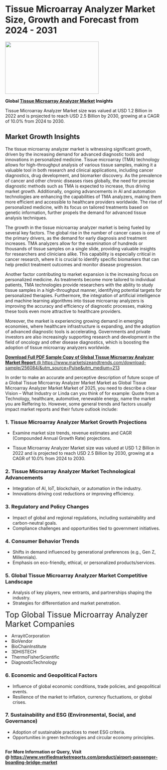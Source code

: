 <H1>Tissue Microarray Analyzer Market Size, Growth and Forecast from 2024 - 2031</H1><img class="aligncenter size-medium wp-image-584254" src="https://thirdeyenews.in/wp-content/uploads/2024/09/Global-Market-Research-300x168.jpeg" alt="" width="300" height="168" /><p><strong>Global&nbsp;<a href="https://www.marketsizeandtrends.com/download-sample/256084/&amp;utm_source=Pulse&amp;utm_medium=213">Tissue Microarray Analyzer Market</a> Insights</strong></p><p>Tissue Microarray Analyzer Market size was valued at USD 1.2 Billion in 2022 and is projected to reach USD 2.5 Billion by 2030, growing at a CAGR of 10.0% from 2024 to 2030.</p><p><h2>Market Growth Insights</h2> <p>The tissue microarray analyzer market is witnessing significant growth, driven by the increasing demand for advanced diagnostic tools and innovations in personalized medicine. Tissue microarray (TMA) technology allows for high-throughput analysis of various tissue samples, making it a valuable tool in both research and clinical applications, including cancer diagnostics, drug development, and biomarker discovery. As the prevalence of cancer and other chronic diseases rises globally, the need for precise diagnostic methods such as TMA is expected to increase, thus driving market growth. Additionally, ongoing advancements in AI and automation technologies are enhancing the capabilities of TMA analyzers, making them more efficient and accessible to healthcare providers worldwide. The rise of personalized medicine, with its focus on tailored treatments based on genetic information, further propels the demand for advanced tissue analysis techniques.</p> <p><a href="#"></a></p> <p>The growth in the tissue microarray analyzer market is being fueled by several key factors. The global rise in the number of cancer cases is one of the primary drivers, as the demand for early diagnosis and treatment increases. TMA analyzers allow for the examination of hundreds or thousands of tissue samples on a single slide, providing valuable insights for researchers and clinicians alike. This capability is especially critical in cancer research, where it is crucial to identify specific biomarkers that can help predict treatment outcomes and monitor disease progression.</p> <p>Another factor contributing to market expansion is the increasing focus on personalized medicine. As treatments become more tailored to individual patients, TMA technologies provide researchers with the ability to study tissue samples in a high-throughput manner, identifying potential targets for personalized therapies. Furthermore, the integration of artificial intelligence and machine learning algorithms into tissue microarray analyzers is improving the accuracy and efficiency of diagnostic processes, making these tools even more attractive to healthcare providers.</p> <p>Moreover, the market is experiencing growing demand in emerging economies, where healthcare infrastructure is expanding, and the adoption of advanced diagnostic tools is accelerating. Governments and private investors are also increasingly supporting research and development in the field of oncology and other disease diagnostics, which is boosting the adoption of tissue microarray analyzers worldwide.</p> <p><a href="#"></p><p><span class=""><strong>Download Full PDF Sample Copy of Global Tissue Microarray Analyzer Market Report</strong> @ <a href="https://www.marketsizeandtrends.com/download-sample/256084/&amp;utm_source=Pulse&amp;utm_medium=213" target="_blank">https://www.marketsizeandtrends.com/download-sample/256084/&amp;utm_source=Pulse&amp;utm_medium=213</a></span></p><p>In order to make an accurate and perceptive description of future scope of a Global&nbsp;Tissue Microarray Analyzer Market Market as Global&nbsp;Tissue Microarray Analyzer Market Market of 2025, you need to describe a clear Vision &ndash; What Industry or Linda can you think of for example: Quote from a Technology, healthcare, automotive, renewable energy, name the market you are Reffering to. However, some general trends and factors usually impact market reports and their future outlook include:</p><h3>1.&nbsp;<strong>Tissue Microarray Analyzer Market Growth Projections</strong></h3><ul><li>Examine market size trends, revenue estimates and CAGR (Compounded Annual Growth Rate) projections.</li><li><p>Tissue Microarray Analyzer Market size was valued at USD 1.2 Billion in 2022 and is projected to reach USD 2.5 Billion by 2030, growing at a CAGR of 10.0% from 2024 to 2030.</p></li></ul><h3>2.&nbsp;<strong>Tissue Microarray Analyzer Market Technological Advancements</strong></h3><ul><li>Integration of AI, IoT, blockchain, or automation in the industry.</li><li>Innovations driving cost reductions or improving efficiency.</li></ul><h3>3.&nbsp;<strong>Regulatory and Policy Changes</strong></h3><ul><li>Impact of global and regional regulations, including sustainability and carbon-neutral goals.</li><li>Compliance challenges and opportunities tied to government initiatives.</li></ul><h3>4.&nbsp;<strong>Consumer Behavior Trends</strong></h3><ul><li>Shifts in demand influenced by generational preferences (e.g., Gen Z, Millennials).</li><li>Emphasis on eco-friendly, ethical, or personalized products/services.</li></ul><h3>5.&nbsp;<strong>Global Tissue Microarray Analyzer Market Competitive Landscape</strong></h3><ul><li>Analysis of key players, new entrants, and partnerships shaping the industry.</li><li>Strategies for differentiation and market penetration.</li></ul><p data-pm-slice="1 1 []"><span style="color: inherit; font-family: inherit; font-size: 25px;">Top Global Tissue Microarray Analyzer Market Companies</span></p><div class="" data-test-id=""><p><li>ArrayitCorporation</li><li> BioVendor</li><li> BioChainInstitute</li><li> 3DHISTECH</li><li> ThermoFisherScientific</li><li> DiagnosticTechnology</li></p></div><h3>6.&nbsp;<strong>Economic and Geopolitical Factors</strong></h3><ul><li>Influence of global economic conditions, trade policies, and geopolitical events.</li><li>Resilience of the market to inflation, currency fluctuations, or global crises.</li></ul><h3>7.&nbsp;<strong>Sustainability and ESG (Environmental, Social, and Governance)</strong></h3><ul><li>Adoption of sustainable practices to meet ESG criteria.</li><li>Opportunities in green technologies and circular economy principles.</li></ul><h2><strong style="font-size: 14px;">For More Information or Query, Visit @&nbsp;</strong><a style="background-color: #ffffff; font-size: 14px;" href="https://www.marketsizeandtrends.com/report/tissue-microarray-analyzer-market/" target="_blank">https://www.verifiedmarketreports.com/product/airport-passenger-boarding-bridge-market</a></h2>
